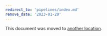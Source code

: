 ```yaml
---
redirect_to: 'pipelines/index.md'
remove_date: '2023-01-20'
---
```


This document was moved to [another location](pipelines/index.md).

<!-- This redirect file can be deleted after <2023-01-20>. -->
<!-- Redirects that point to other docs in the same project expire in three months. -->
<!-- Redirects that point to docs in a different project or site (link is not relative and starts with `https:`) expire in one year. -->
<!-- Before deletion, see: https://docs.gitlab.com/ee/development/documentation/redirects.html -->
